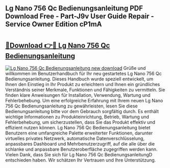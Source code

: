 ## Lg Nano 756 Qc Bedienungsanleitung PDF Download Free - Part-J9v User Guide Repair - Service Owner Edition cP1mA

# <h2><a href="http://df4t48l.blite.top/?on=Lg+Nano+756+Qc+Bedienungsanleitung">🔗Download 👉🔴 Lg Nano 756 Qc Bedienungsanleitung</a></h2>

[![Lg Nano 756 Qc Bedienungsanleitung new download](https://i.imgur.com/lujVjoI.png)](http://df4t48l.blite.top/?on=Lg+Nano+756+Qc+Bedienungsanleitung)
Grüße und willkommen im Benutzerhandbuch für Ihr neu gestartetes Lg Nano 756 Qc Bedienungsanleitung. Dieses Handbuch wurde speziell entwickelt, um Ihnen den Einstieg in Ihr Produkt zu erleichtern und Ihnen ein gründliches Verständnis seiner Merkmale, Funktionen und Fähigkeiten zu vermitteln. Sie finden klare Anweisungen für Installation, Verwendung, Wartung und Fehlerbehebung. Um eine erfolgreiche Erfahrung mit Ihrem neuen Lg Nano 756 Qc Bedienungsanleitung zu gewährleisten, lesen Sie diese Bedienungsanleitung bitte vor dem Gebrauch sorgfältig durch. Es enthält wichtige Informationen zu Produkteinrichtung, Betrieb, Wartung und Fehlerbehebung, um sicherzustellen, dass Sie das Produkt effektiv und effizient nutzen können. Lg Nano 756 Qc Bedienungsanleitung bietet Benutzern eine umfangreiche Palette erweiterter Funktionen, darunter virtuelles privates Netzwerk, automatische Datenverschlüsselung, anpassbares Dashboard und Mehrbenutzerzugriff, auf die alle über die schlanke und anpassbare Benutzeroberfläche zugegriffen werden kann. Vielen Dank, dass Sie sich für Lg Nano 756 Qc BedienungsanleitungD entschieden haben. Wir schätzen Ihr Vertrauen und Ihre Unterstützung.
